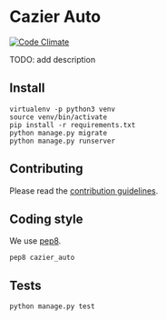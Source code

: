# Cazier Auto

[![Code Climate](https://codeclimate.com/github/gov-ithub/cazier_auto/badges/gpa.svg)](https://codeclimate.com/github/gov-ithub/cazier_auto)

TODO: add description

## Install

```shell
virtualenv -p python3 venv
source venv/bin/activate
pip install -r requirements.txt
python manage.py migrate
python manage.py runserver
```

## Contributing

Please read the [contribution guidelines](https://github.com/gov-ithub/guidelines).

## Coding style

We use [pep8](https://www.python.org/dev/peps/pep-0008/).

```shell
pep8 cazier_auto
```

## Tests

```shell
python manage.py test
```
